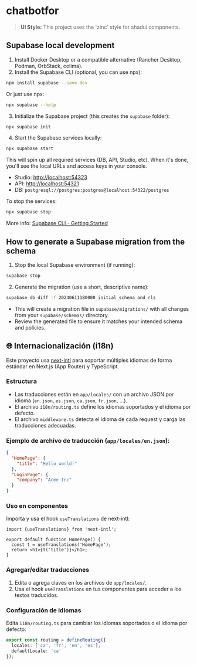# chatbotfor

> **UI Style:** This project uses the 'zinc' style for shadui components.

## Supabase local development

1. Install Docker Desktop or a compatible alternative (Rancher Desktop, Podman, OrbStack, colima).
2. Install the Supabase CLI (optional, you can use npx):

```sh
npm install supabase --save-dev
```

Or just use npx:

```sh
npx supabase --help
```

3. Initialize the Supabase project (this creates the `supabase` folder):

```sh
npx supabase init
```

4. Start the Supabase services locally:

```sh
npx supabase start
```

This will spin up all required services (DB, API, Studio, etc). When it's done, you'll see the local URLs and access keys in your console.

- Studio: [http://localhost:54323](http://localhost:54323)
- API: [http://localhost:54321](http://localhost:54321)
- DB: `postgresql://postgres:postgres@localhost:54322/postgres`

To stop the services:

```sh
npx supabase stop
```

More info: [Supabase CLI - Getting Started](https://supabase.com/docs/guides/local-development/cli/getting-started?queryGroups=access-method&access-method=studio)

## How to generate a Supabase migration from the schema

1. Stop the local Supabase environment (if running):

```bash
supabase stop
```

2. Generate the migration (use a short, descriptive name):

```bash
supabase db diff -f 20240611180000_initial_schema_and_rls
```

- This will create a migration file in `supabase/migrations/` with all changes from your `supabase/schemas/` directory.
- Review the generated file to ensure it matches your intended schema and policies.

## 🌐 Internacionalización (i18n)

Este proyecto usa [next-intl](https://next-intl-docs.vercel.app/) para soportar múltiples idiomas de forma estándar en Next.js (App Router) y TypeScript.

### Estructura

- Las traducciones están en `app/locales/` con un archivo JSON por idioma (`en.json`, `es.json`, `ca.json`, `fr.json`, ...).
- El archivo `i18n/routing.ts` define los idiomas soportados y el idioma por defecto.
- El archivo `middleware.ts` detecta el idioma de cada request y carga las traducciones adecuadas.

### Ejemplo de archivo de traducción (`app/locales/en.json`):
```json
{
  "HomePage": {
    "title": "Hello world!"
  },
  "LoginPage": {
    "company": "Acme Inc"
  }
}
```

### Uso en componentes

Importa y usa el hook `useTranslations` de next-intl:

```tsx
import {useTranslations} from 'next-intl';

export default function HomePage() {
  const t = useTranslations('HomePage');
  return <h1>{t('title')}</h1>;
}
```

### Agregar/editar traducciones

1. Edita o agrega claves en los archivos de `app/locales/`.
2. Usa el hook `useTranslations` en tus componentes para acceder a los textos traducidos.

### Configuración de idiomas

Edita `i18n/routing.ts` para cambiar los idiomas soportados o el idioma por defecto:
```ts
export const routing = defineRouting({
  locales: ['ca', 'fr', 'en', 'es'],
  defaultLocale: 'ca'
});
```
